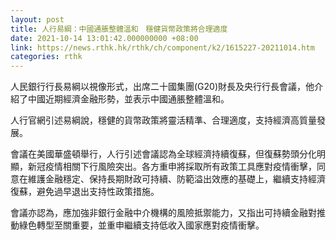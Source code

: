 ```yaml
---
layout: post
title: 人行易綱：中國通脹整體溫和　穩健貨幣政策將合理適度
date: 2021-10-14 13:01:42.000000000 +08:00
link: https://news.rthk.hk/rthk/ch/component/k2/1615227-20211014.htm
categories: rthk
---
```


人民銀行行長易綱以視像形式，出席二十國集團(G20)財長及央行行長會議，他介紹了中國近期經濟金融形勢，並表示中國通脹整體溫和。

人行官網引述易綱說，穩健的貨幣政策將靈活精準、合理適度，支持經濟高質量發展。

會議在美國華盛頓舉行，人行引述會議認為全球經濟持續復蘇，但復蘇勢頭分化明顯，新冠疫情相關下行風險突出。各方重申將採取所有政策工具應對疫情衝擊，同意在維護金融穩定、保持長期財政可持續、防範溢出效應的基礎上，繼續支持經濟復蘇，避免過早退出支持性政策措施。

會議亦認為，應加強非銀行金融中介機構的風險抵禦能力，又指出可持續金融對推動綠色轉型至關重要，並重申繼續支持低收入國家應對疫情衝擊。
